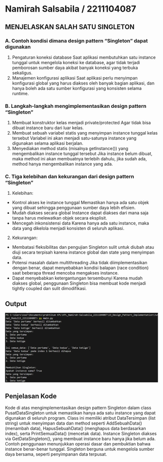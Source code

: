 # Namirah Salsabila / 2211104087

## MENJELASKAN SALAH SATU SINGLETON

### A. Contoh kondisi dimana design pattern “Singleton” dapat digunakan
1. Pengaturan koneksi database
Saat aplikasi membutuhkan satu instance tunggal untuk mengelola koneksi ke database, agar tidak terjadi pemborosan sumber daya akibat banyak koneksi yang terbuka sekaligus.
2. Manajemen konfigurasi aplikasi
Saat aplikasi perlu menyimpan konfigurasi global yang harus diakses oleh banyak bagian aplikasi, dan hanya boleh ada satu sumber konfigurasi yang konsisten selama runtime.

### B. Langkah-langkah mengimplementasikan design pattern “Singleton”
1. Membuat konstruktor kelas menjadi private/protected
Agar tidak bisa dibuat instance baru dari luar kelas.
2. Membuat sebuah variabel statis yang menyimpan instance tunggal kelas tersebut
Variabel ini akan menjadi satu-satunya instance yang digunakan selama aplikasi berjalan.
3. Menyediakan method statis (misalnya getInstance()) yang mengembalikan instance tunggal tersebut
Jika instance belum dibuat, maka method ini akan membuatnya terlebih dahulu, jika sudah ada, method hanya mengembalikan instance yang ada.

### C. Tiga kelebihan dan kekurangan dari design pattern “Singleton”
1. Kelebihan:
- Kontrol akses ke instance tunggal
Memastikan hanya ada satu objek yang dibuat sehingga penggunaan sumber daya lebih efisien.
- Mudah diakses secara global
Instance dapat diakses dari mana saja tanpa harus melewatkan objek secara eksplisit.
- Mencegah inkonsistensi data
Karena hanya ada satu instance, maka data yang dikelola menjadi konsisten di seluruh aplikasi.

2. Kekurangan:
- Membatasi fleksibilitas dan pengujian
Singleton sulit untuk diubah atau diuji secara terpisah karena instance global dan state yang menyimpan data.
- Potensi masalah dalam multithreading
Jika tidak diimplementasikan dengan benar, dapat menyebabkan kondisi balapan (race condition) saat beberapa thread mencoba mengakses instance.
- Dapat menyebabkan ketergantungan tersembunyi
Karena mudah diakses global, penggunaan Singleton bisa membuat kode menjadi tightly coupled dan sulit dimodifikasi.

## Output
![Nama Gambar 1](gambar1.png)

## Penjelasan Kode
Kode di atas mengimplementasikan design pattern Singleton dalam class PusatDataSingleton untuk memastikan hanya ada satu instance yang dapat digunakan di seluruh program. Class ini memiliki atribut DataTersimpan (list string) untuk menyimpan data dan method seperti AddSebuahData() (menambah data), HapusSebuahData() (menghapus data berdasarkan index), serta PrintSemuaData() (mencetak data). Instance Singleton diakses via GetDataSingleton(), yang membuat instance baru hanya jika belum ada. Contoh penggunaan menunjukkan operasi dasar dan pembuktian bahwa instance benar-benar tunggal. Singleton berguna untuk mengelola sumber daya bersama, seperti penyimpanan data terpusat.

